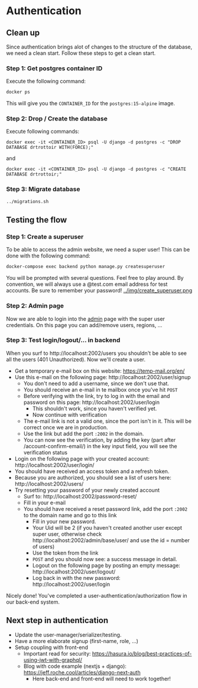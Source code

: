 # Authentication
## Clean up
Since authentication brings alot of changes to the structure of the database,
we need a clean start. Follow these steps to get a clean start.

### Step 1: Get postgres container ID
Execute the following command:

```bash
docker ps
```

This will give you the `CONTAINER_ID` for the `postgres:15-alpine` image.

### Step 2: Drop / Create the database
Execute following commands:
```
docker exec -it <CONTAINER_ID> psql -U django -d postgres -c "DROP DATABASE drtrottoir WITH(FORCE);"   
```
and
```
docker exec -it <CONTAINER_ID> psql -U django -d postgres -c "CREATE DATABASE drtrottoir;"   
```

### Step 3: Migrate database
```bash
../migrations.sh
```

## Testing the flow
### Step 1: Create a superuser
To be able to access the admin website, we need a super user! This can be done with the following command:
```bash
docker-compose exec backend python manage.py createsuperuser   
```
You will be prompted with several questions. Feel free to play around.
By convention, we will always use a @test.com email address for test accounts. Be sure to remember your password!
[../img/create_superuser.png](https://github.com/SELab-2/Dr-Trottoir-4/blob/feature/token_based_auth/readme/img/create_superuser.png)

### Step 2: Admin page
Now we are able to login into the [admin](http://localhost:2002/admin) page with the super user credentials.
On this page you can add/remove users, regions, ...

### Step 3: Test login/logout/... in backend
When you surf to http://localhost:2002/users you shouldn't be able to see all the users (401 Unauthorized).
Now we'll create a user.

- Get a temporary e-mail box on this website: https://temp-mail.org/en/
- Use this e-mail on the following page: http://localhost:2002/user/signup
  - You don't need to add a username, since we don't use that.
  - You should receive an e-mail in te mailbox once you've hit `POST`
  - Before verifying with the link, try to log in with the email and password on this page: http://localhost:2002/user/login
    - This shouldn't work, since you haven't verified yet.
    - Now continue with verification
  - The e-mail link is not a valid one, since the port isn't in it. This will be correct once we are in production.
  - Use the link but add the port `:2002` in the domain.
  - You can now see the verification, by adding the key (part after /account-confirm-email/) in the key input field, you will see the verification status
- Login on the following page with your created account: http://localhost:2002/user/login/
- You should have received an access token and a refresh token.
- Because you are authorized, you should see a list of users here: http://localhost:2002/users/
- Try resetting your password of your newly created account
  - Surf to: http://localhost:2002/password-reset/
  - Fill in your e-mail
  - You should have received a reset password link, add the port `:2002` to the domain name and go to this link
    - Fill in your new password. 
    - Your Uid will be 2 (if you haven't created another user except super user, otherwise check http://localhost:2002/admin/base/user/ and use the id = number of users)
    - Use the token from the link
    - `POST` and you should now see: a success message in detail.
    - Logout on the following page by posting an empty message: http://localhost:2002/user/logout/
    - Log back in with the new password: http://localhost:2002/user/login

Nicely done! You've completed a user-authentication/authorization flow in our back-end system.

## Next step in authentication
- Update the user-manager/serializer/testing.
- Have a more elaborate signup (first-name, role, ...)
- Setup coupling with front-end
  - Important read for security: https://hasura.io/blog/best-practices-of-using-jwt-with-graphql/
  - Blog with code example (nextjs + django): https://jeff.roche.cool/articles/django-next-auth
    - Here back-end and front-end will need to work together!

